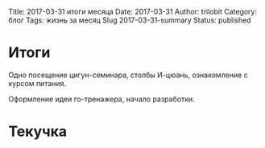 ﻿Title: 2017-03-31 итоги месяца
Date: 2017-03-31 
Author: trilobit
Category: блог
Tags: жизнь за месяц
Slug 2017-03-31-summary
Status: published

Итоги
=====

Одно посещение цигун-семинара, столбы И-цюань, ознакомление с курсом питания.

Оформление идеи го-тренажера, начало разработки.

Текучка
=======

